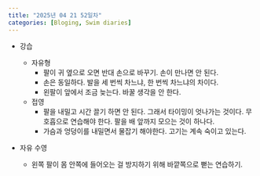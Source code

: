 ```yaml
---
title: "2025년 04 21 52일차"
categories: [Bloging, Swim diaries]
---
```


- 강습
  - 자유형
    - 팔이 귀 옆으로 오면 반대 손으로 바꾸기. 손이 만나면 안 된다. 
    - 손은 동일하다. 발을 세 번씩 차느냐, 한 번씩 차느냐의 차이다. 
    - 왼팔이 앞에서 조금 늦는다. 바꿀 생각을 안 한다.
  - 접영
    - 팔을 내밀고 시간 끌기 하면 안 된다. 그래서 타이밍이 엇나가는 것이다. 무호흡으로 연습해야 한다. 팔을 배 앞까지 모으는 것이 하나다.
    - 가슴과 엉덩이를 내밀면서 물잡기 해야한다. 고기는 계속 숙이고 있는다.

- 자유 수영
  - 왼쪽 팔이 몸 안쪽에 들어오는 걸 방지하기 위해 바깥쪽으로 뻗는 연습하기.

